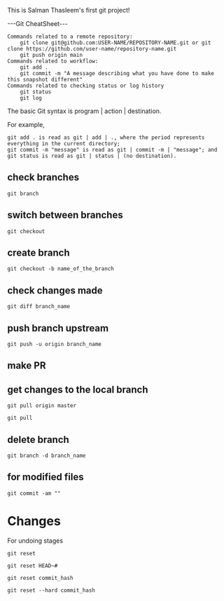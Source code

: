 This is Salman Thasleem's first git project!

---Git CheatSheet---


    Commands related to a remote repository:
        git clone git@github.com:USER-NAME/REPOSITORY-NAME.git or git clone https://github.com/user-name/repository-name.git
        git push origin main
    Commands related to workflow:
        git add .
        git commit -m "A message describing what you have done to make this snapshot different"
    Commands related to checking status or log history
        git status
        git log

The basic Git syntax is program | action | destination.

For example,

    git add . is read as git | add | ., where the period represents everything in the current directory;
    git commit -m "message" is read as git | commit -m | "message"; and
    git status is read as git | status | (no destination).

## check branches
```
git branch
```
## switch between branches
```
git checkout 
```
## create branch
```
git checkout -b name_of_the_branch
```
## check changes made
```
git diff branch_name
```
## push branch upstream 
```
git push -u origin branch_name
```
## make PR

## get changes to the local branch
```
git pull origin master
```
```
git pull
```
## delete branch
```
git branch -d branch_name
```
## for modified files
```
git commit -am ""
```

# Changes
For undoing stages
```
git reset
```
```
git reset HEAD~#
```
```
git reset commit_hash
```
```
git reset --hard commit_hash
```
